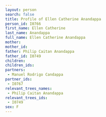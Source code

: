 ```yaml
---
layout: person
search: false
title: Profile of Ellen Catherine Anandappa
person_id: I0766
first_name: Ellen Catherine
last_name: Anandappa
full_name: Ellen Catherine Anandappa
mother: 
mother_id: 
father: Philip Caitan Anandappa
father_id: I0749
children:
children_ids:
partners:
 - Manuel Rodrigo Candappa
partner_ids:
 - I0767
relevant_trees_names:
 - Philip Caitan Anandappa
relevant_trees_ids:
 - I0749
sex: F
---
```


